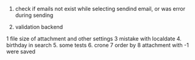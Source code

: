 1. check if emails not exist while selecting sendind email, or was error during sending

4. validation backend

1 file size of attachment  and other settings
3 mistake with localdate
4. birthday in search 
5. some tests
6. crone
7 order by
8 attachment with -1 were saved

